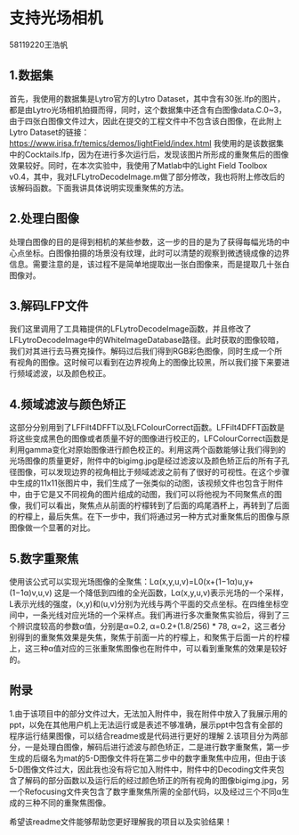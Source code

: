 # 支持光场相机
58119220王浩帆
## 1.数据集
首先，我使用的数据集是Lytro官方的Lytro Dataset，其中含有30张.lfp的图片，都是由Lytro光场相机拍摄而得，同时，这个数据集中还含有白图像data.C.0~3，由于四张白图像文件过大，因此在提交的工程文件中不包含该白图像，在此附上Lytro Dataset的链接：https://www.irisa.fr/temics/demos/lightField/index.html
我使用的是该数据集中的Cocktails.lfp，因为在进行多次运行后，发现该图片所形成的重聚焦后的图像效果较好。同时，在本次实验中，我使用了Matlab中的Light Field Toolbox v0.4，其中，我对LFLytroDecodeImage.m做了部分修改，我也将附上修改后的该解码函数。下面我讲具体说明实现重聚焦的方法。

## 2.处理白图像
处理白图像的目的是得到相机的某些参数，这一步的目的是为了获得每幅光场的中心点坐标。白图像拍摄的场景没有纹理，此时可以清楚的观察到微透镜成像的边界信息。需要注意的是，该过程不是简单地提取出一张白图像来，而是提取几十张白图像对。

## 3.解码LFP文件
我们这里调用了工具箱提供的LFLytroDecodeImage函数，并且修改了LFLytroDecodeImage中的WhiteImageDatabase路径。此时获取的图像较暗，我们对其进行去马赛克操作。解码过后我们得到RGB彩色图像，同时生成一个所有视角的图像。这时候可以看到在边界视角上的图像比较黑，所以我们接下来要进行频域滤波，以及颜色校正。

## 4.频域滤波与颜色矫正
这部分分别用到了LFFilt4DFFT以及LFColourCorrect函数。LFFilt4DFFT函数是将这些变成黑色的图像或者质量不好的图像进行校正的，LFColourCorrect函数是利用gamma变化对原始图像进行颜色校正的。利用这两个函数能够让我们得到的光场图像的质量更好，附件中的bigimg.jpg是经过滤波以及颜色矫正后的所有子孔径图像，可以发现边界的视角相比于频域滤波之前有了很好的可视性。在这个步骤中生成的11x11张图片中，我们生成了一张类似的动图，该视频文件也包含于附件中，由于它是又不同视角的图片组成的动图，我们可以将他视为不同聚焦点的图像，我们可以看出，聚焦点从前面的柠檬转到了后面的鸡尾酒杯上，再转到了后面的柠檬上，最后失焦。在下一步中，我们将通过另一种方式对重聚焦后的图像与原图像做一个显著的对比。

## 5.数字重聚焦
使用该公式可以实现光场图像的全聚焦：Lα(x,y,u,v)=L0(x+(1−1α)u,y+(1−1α)v,u,v)
这是一个降低到四维的全光函数，Lα(x,y,u,v)表示光场的一个采样，L表示光线的强度，(x,y)和(u,v)分别为光线与两个平面的交点坐标。在四维坐标空间中，一条光线对应光场的一个采样点。我们再进行多次重聚焦实验后，得到了三个辨识度较高的参数α值，分别是α=0.2, α=0.2+(1.8/256) * 78, α=2，这三者分别得到的重聚焦效果是失焦，聚焦于前面一片的柠檬上，和聚焦于后面一片的柠檬上，这三种α值对应的三张重聚焦图像也在附件中，可以看到重聚焦的效果是较好的。

## 附录
1.由于该项目中的部分文件过大，无法加入附件中，我在附件中放入了我展示用的ppt，以免在其他用户机上无法运行或是表述不够准确，展示ppt中包含有全部的程序运行结果图像，可以结合readme或是代码进行更好的理解
2.该项目分为两部分，一是处理白图像，解码后进行滤波与颜色矫正，二是进行数字重聚焦，第一步生成的后缀名为mat的5-D图像文件将在第二步中的数字重聚焦中应用，但由于该5-D图像文件过大，因此我也没有将它加入附件中，附件中的Decoding文件夹包含了解码的部分函数以及运行后的经过颜色矫正的所有视角的图像bigimg.jpg，另一个Refocusing文件夹包含了数字重聚焦所需的全部代码，以及经过三个不同α生成的三种不同的重聚焦图像。

希望该readme文件能够帮助您更好理解我的项目以及实验结果！
 
